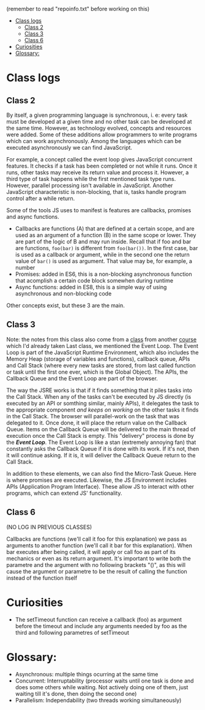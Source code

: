 (remember to read "repoinfo.txt" before working on this)
- [Class logs](#class-logs)
  - [Class 2](#class-2)
  - [Class 3](#class-3)
  - [Class 6](#class-6)
- [Curiosities](#curiosities)
- [Glossary:](#glossary)
# Class logs
## Class 2
By itself, a given programming language is synchronous, i. e: every task must be developed at a given time and no other task can be developed at the same time. However, as technology evolved, concepts and resources were added. Some of these additions allow programmers to write programs which can work asynchronously. Among the languages which can be executed asynchronously we can find JavaScript. 

For example, a concept called the event loop gives JavaScript concurrent features. It checks if a task has been completed or not while it runs. Once it runs, other tasks may receive its return value and process it. However, a third type of task happens while the first mentioned task type runs. However, parallel processing isn't available in JavaScript. Another JavaScript characteristic is non-blocking, that is, tasks handle program control after a while return. 

Some of the tools JS uses to manifest is features are callbacks, promises and async functions. 
- Callbacks are functions (A) that are defined at a certain scope, and are used as an argument of a function (B) in the same scope or lower. They are part of the logic of B and may run inside. Recall that if foo and bar are functions, `foo(bar)` is different from `foo(bar())`. In the first case, bar is used as a callback or argument, while in the second one the return value of `bar()` is used as argument. That value may be, for example, a number
- Promises: added in ES6, this is a non-blocking asynchronous function that acomplish a certain code block somewhen during runtime
- Async functions: added in ES8, this is a simple way of using asynchronous and non-blocking code

Other concepts exist, but these 3 are the main.


## Class 3 
Note: the notes from this class also come from a [class](https://platzi.com/clases/1798-javascript-navegador/26016-asincronia/) from another [course](https://platzi.com/cursos/javascript-navegador/) which I'd already taken
Last class, we mentioned the Event Loop. The Event Loop is part of the JavaScript Runtime Environment, which also includes the Memory Heap (storage of variables and functions), callback queue, APIs and Call Stack (where every new tasks are stored, from last called function or task until the first one ever, which is the Global Object). The APIs, the Callback Queue and the Event Loop are part of the browser. 

The way the JSRE works is that if it finds something that it piles tasks into the Call Stack. When any of the tasks can't be executed by JS directly (is executed by an API or somthing similar, mainly APIs), it delegates the task to the appropriate component  _and keeps on working_ on the other tasks it finds in the Call Stack. The browser will parallel-work on the task that was delegated to it. Once done, it will place the return value on the Callback Queue. Items on the Callback Queue will be delivered to the main thread of execution once the Call Stack is empty. This "delivery" process is done by the __*Event Loop*__. The Event Loop is like a stan (extremely annoying fan) that constantly asks the Callback Queue if it is done with its work. If it's not, then it will continue asking. If it is, it will deliver the Callback Queue return to the Call Stack. 

In addition to these elements, we can also find the Micro-Task Queue. Here is where promises are executed. Likewise, the JS Environment includes APIs (Application Program Interface). These allow JS to interact with other programs, which can extend JS' functionality. 


## Class 6
(NO LOG IN PREVIOUS CLASSES)

Callbacks are functions (we'll call it foo for this explanation) we pass as arguments to another function (we'll call it bar for this explanation). When bar executes after being called, it will apply or call foo as part of its mechanics or even as its return argument. It's important to write both the parametre and the argument with no following brackets "()", as this will cause the argument or parametre to be the result of calling the function instead of the function itself



# Curiosities
- The setTimeout function can receive a callback (foo) as argument before the timeout and include any arguments needed by foo as the third and following parametres of setTimeout



# Glossary:
- Asynchronous: multiple things ocurring at the same time
- Concurrent: Interruptability (processor waits until one task is done and does some others while waiting. Not actively doing one of them, just waiting till it's done, then doing the second one)
- Parallelism: Independability (two threads working simultaneously)
